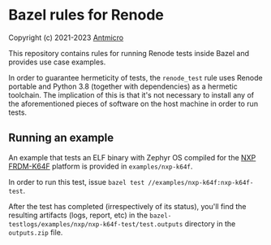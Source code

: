 # Bazel rules for Renode

Copyright (c) 2021-2023 [Antmicro](https://www.antmicro.com/)

This repository contains rules for running Renode tests inside Bazel and provides use case examples.

In order to guarantee hermeticity of tests, the ``renode_test`` rule uses Renode portable and Python 3.8 (together with dependencies) as a hermetic toolchain.
The implication of this is that it's not necessary to install any of the aforementioned pieces of software on the host machine in order to run tests.

## Running an example

An example that tests an ELF binary with Zephyr OS compiled for the [NXP FRDM-K64F](https://www.nxp.com/design/development-boards/freedom-development-boards/mcu-boards/freedom-development-platform-for-kinetis-k64-k63-and-k24-mcus:FRDM-K64F) platform is provided in `examples/nxp-k64f`.

In order to run this test, issue `bazel test //examples/nxp-k64f:nxp-k64f-test`.

After the test has completed (irrespectively of its status), you'll find the resulting artifacts (logs, report, etc) in the `bazel-testlogs/examples/nxp/nxp-k64f-test/test.outputs` directory in the `outputs.zip` file.
